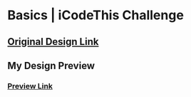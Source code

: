 # Basics | iCodeThis Challenge

## [Original Design Link](https://icodethis.com/images/projects/basics.png)

## My Design Preview

### [Preview Link](https://htmlpreview.github.io/?https://github.com/selimbiber/Tailwind-CSS-Challenges/blob/main/Basics/index.html)
